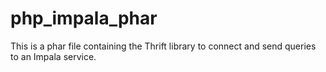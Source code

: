 php_impala_phar
===============
This is a phar file containing the Thrift library to connect and send queries to an Impala service.
